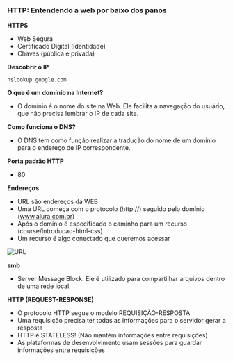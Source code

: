 ### HTTP: Entendendo a web por baixo dos panos

**HTTPS**
- Web Segura
- Certificado Digital (identidade)
- Chaves (pública e privada)

**Descobrir o IP**
```
nslookup google.com
```

**O que é um domínio na Internet?**
- O domínio é o nome do site na Web. Ele facilita a navegação do usuário, que não precisa lembrar o IP de cada site.

**Como funciona o DNS?**
- O DNS tem como função realizar a tradução do nome de um domínio para o endereço de IP correspondente.

**Porta padrão HTTP**
- 80

**Endereços**
- URL são endereços da WEB
- Uma URL começa com o protocolo (http://) seguido pelo domínio (www.alura.com.br)
- Após o domínio é especificado o caminho para um recurso (course/introducao-html-css)
- Um recurso é algo conectado que queremos acessar

![URL](https://s3.amazonaws.com/caelum-online-public/http/http-url.png)

**smb**
- Server Message Block. Ele é utilizado para compartilhar arquivos dentro de uma rede local.

**HTTP (REQUEST-RESPONSE)**
- O protocolo HTTP segue o modelo REQUISIÇÃO-RESPOSTA
- Uma requisição precisa ter todas as informações para o servidor gerar a resposta
- HTTP é STATELESS! (Não mantém informações entre requisições)
- As plataformas de desenvolvimento usam sessões para guardar informações entre requisições
